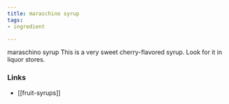 ```yaml
---
title: maraschino syrup
tags:
- ingredient

---
```

maraschino syrup This is a very sweet cherry-flavored syrup. Look for it in liquor stores.

### Links

* [[fruit-syrups]]
